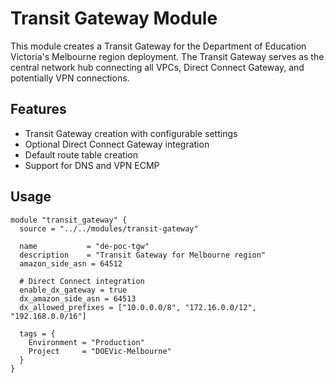 # Transit Gateway Module

This module creates a Transit Gateway for the Department of Education Victoria's Melbourne region deployment. The Transit Gateway serves as the central network hub connecting all VPCs, Direct Connect Gateway, and potentially VPN connections.

## Features

- Transit Gateway creation with configurable settings
- Optional Direct Connect Gateway integration
- Default route table creation
- Support for DNS and VPN ECMP

## Usage

```hcl
module "transit_gateway" {
  source = "../../modules/transit-gateway"

  name           = "de-poc-tgw"
  description    = "Transit Gateway for Melbourne region"
  amazon_side_asn = 64512
  
  # Direct Connect integration
  enable_dx_gateway = true
  dx_amazon_side_asn = 64513
  dx_allowed_prefixes = ["10.0.0.0/8", "172.16.0.0/12", "192.168.0.0/16"]
  
  tags = {
    Environment = "Production"
    Project     = "DOEVic-Melbourne"
  }
}